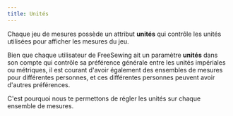 ```yaml
---
title: Unités
---
```


Chaque jeu de mesures possède un attribut **unités** qui contrôle les unités utilisées pour afficher les mesures du jeu.

Bien que chaque utilisateur de FreeSewing ait un paramètre **unités** dans son compte qui contrôle sa préférence générale entre les unités impériales ou métriques, il est courant d'avoir également des ensembles de mesures pour différentes personnes, et ces différentes personnes peuvent avoir d'autres préférences.

C'est pourquoi nous te permettons de régler les unités sur chaque ensemble de mesures.

